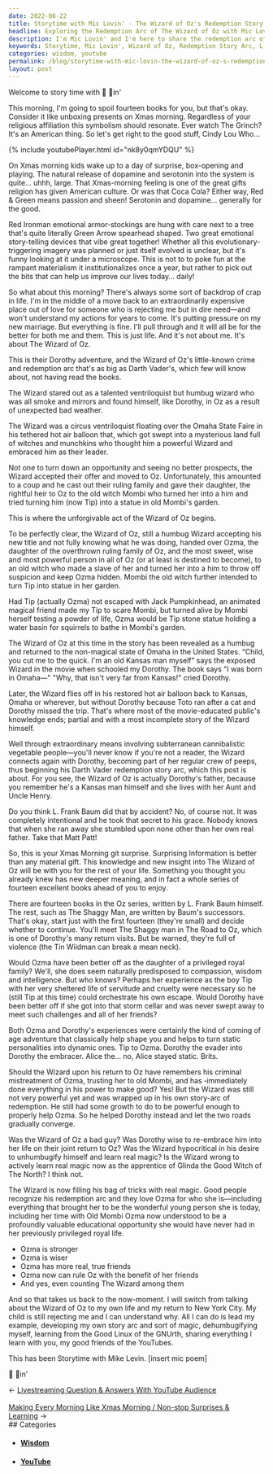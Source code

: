 ```yaml
---
date: 2022-06-22
title: Storytime with Mic Lovin' - The Wizard of Oz's Redemption Story Arc
headline: Exploring the Redemption Arc of The Wizard of Oz with Mic Lovin'
description: I'm Mic Lovin' and I'm here to share the redemption arc of The Wizard of Oz from L. Frank Baum's fourteen-book series. Join me as I explore how Dorothy and Ozma's coming of age adventures shape them into dynamic personalities, while The Wizard learns real magic from Glinda the Good Witch of The North. Follow my journey as I create my own story arc and learn from the Good Linux of the GNUrth.
keywords: Storytime, Mic Lovin', Wizard of Oz, Redemption Story Arc, L. Frank Baum, Coming of Age, Dynamic Personalities, Glinda the Good Witch, Ozma, Dorothy, Omaha, United States, Real Magic, Strength, Wisdom, True Friends, YouTube, Lead by Example, Good Linux, GNUrth
categories: wisdom, youtube
permalink: /blog/storytime-with-mic-lovin-the-wizard-of-oz-s-redemption-story-arc/
layout: post
---
```



Welcome to story time with  🎤 💙in'

This morning, I'm going to spoil fourteen books for you, but that's okay.
Consider it like unboxing presents on Xmas morning. Regardless of your
religious affiliation this symbolism should resonate. Ever watch The Grinch?
It's an American thing. So let's get right to the good stuff, Cindy Lou Who…

{% include youtubePlayer.html id="nk8y0qmYDQU" %}

On Xmas morning kids wake up to a day of surprise, box-opening and playing. The
natural release of dopamine and serotonin into the system is quite… uhhh,
large.  That Xmas-morning feeling is one of the great gifts religion has given
American culture. Or was that Coca Cola? Either way, Red & Green means passion
and sheen! Serotonin and dopamine… generally for the good.

Red Ironman emotional armor-stockings are hung with care next to a tree that's
quite literally Green Arrow spearhead shaped. Two great emotional story-telling
devices that vibe great together! Whether all this evolutionary-triggering
imagery was planned or just itself evolved is unclear, but it's funny looking
at it under a microscope. This is not to to poke fun at the rampant materialism
it institutionalizes once a year, but rather to pick out the bits that can help
us improve our lives today… daily!

So what about this morning? There's always some sort of backdrop of crap in
life. I'm in the middle of a move back to an extraordinarily expensive place
out of love for someone who is rejecting me but in dire need—and won't
understand my actions for years to come. It's putting pressure on my new
marriage. But everything is fine. I'll pull through and it will all be for the
better for both me and them. This is just life. And it's not about me. It's
about The Wizard of Oz.

This is their Dorothy adventure, and the Wizard of Oz's little-known crime and
redemption arc that's as big as Darth Vader's, which few will know about, not
having read the books.

The Wizard stared out as a talented ventriloquist but humbug wizard who was all
smoke and mirrors and found himself, like Dorothy, in Oz as a result of
unexpected bad weather.

The Wizard was a circus ventriloquist floating over the Omaha State Faire in
his tethered hot air balloon that, which got swept into a mysterious land full
of witches and munchkins who thought him a powerful Wizard and embraced him as
their leader.

Not one to turn down an opportunity and seeing no better prospects, the Wizard
accepted their offer and moved to Oz. Unfortunately, this amounted to a coup
and he cast out their ruling family and gave their daughter, the rightful heir
to Oz to the old witch Mombi who turned her into a him and tried turning him
(now Tip) into a statue in old Mombi's garden.

This is where the unforgivable act of the Wizard of Oz begins.

To be perfectly clear, the Wizard of Oz, still a humbug Wizard accepting his
new title and not fully knowing what he was doing, handed over Ozma, the
daughter of the overthrown ruling family of Oz, and the most sweet, wise and
most powerful person in all of Oz (or at least is destined to become), to an
old witch who made a slave of her and turned her into a him to throw off
suspicion and keep Ozma hidden. Mombi the old witch further intended to turn
Tip into statue in her garden.

Had Tip (actually Ozma) not escaped with Jack Pumpkinhead, an animated magical
friend made my Tip to scare Mombi, but turned alive by Mombi herself testing a
powder of life, Ozma would be Tip stone statue holding a water basin for
squirrels to bathe in Mombi's garden.

The Wizard of Oz at this time in the story has been revealed as a humbug and
returned to the non-magical state of Omaha in the United States. “Child, you
cut me to the quick. I'm an old Kansas man myself” says the exposed Wizard in
the movie when schooled my Dorothy. The book says "I was born in Omaha—"  "Why,
that isn't very far from Kansas!" cried Dorothy.

Later, the Wizard flies off in his restored hot air balloon back to Kansas,
Omaha or wherever, but without Dorothy because Toto ran after a cat and Dorothy
missed the trip. That's where most of the movie-educated public's knowledge
ends; partial and with a most incomplete story of the Wizard himself.

Well through extraordinary means involving subterranean cannibalistic vegetable
people—you'll never know if you're not a reader, the Wizard connects again with
Dorothy, becoming part of her regular crew of peeps, thus beginning his Darth
Vader redemption story arc, which this post is about. For you see, the Wizard
of Oz is actually Dorothy's father, because you remember he's a Kansas man
himself and she lives with her Aunt and Uncle Henry.

Do you think L. Frank Baum did that by accident? No, of course not. It was
completely intentional and he took that secret to his grace. Nobody knows that
when she ran away she stumbled upon none other than her own real father. Take
that Matt Patt!

So, this is your Xmas Morning git surprise. Surprising Information is better
than any material gift. This knowledge and new insight into The Wizard of Oz
will be with you for the rest of your life. Something you thought you already
knew has new deeper meaning, and in fact a whole series of fourteen excellent
books ahead of you to enjoy.

There are fourteen books in the Oz series, written by L. Frank Baum himself.
The rest, such as The Shaggy Man, are written by Baum's successors. That's
okay, start just with the first fourteen (they're small) and decide whether to
continue. You'll meet The Shaggy man in The Road to Oz, which is one of
Dorothy's many return visits. But be warned, they're full of violence (the Tin
Wiidman can break a mean neck).

Would Ozma have been better off as the daughter of a privileged royal family?
We'll, she does seem naturally predisposed to compassion, wisdom and
intelligence. But who knows? Perhaps her experience as the boy Tip with her
very sheltered life of servitude and cruelty were necessary so he (still Tip at
this time) could orchestrate his own escape. Would Dorothy have been better off
if she got into that storm cellar and was never swept away to meet such
challenges and all of her friends?

Both Ozma and Dorothy's experiences were certainly the kind of coming of age
adventure that classically help shape you and helps to turn static
personalities into dynamic ones. Tip to Ozma. Dorothy the evader into Dorothy
the embracer. Alice the… no, Alice stayed static. Brits.

Should the Wizard upon his return to Oz have remembers his criminal
mistreatment of Ozma, trusting her to old Mombi, and has ‑immediately done
everything in his power to make good? Yes! But the Wizard was still not very
powerful yet and was wrapped up in his own story-arc of redemption.  He still
had some growth to do to be powerful enough to properly help Ozma. So he helped
Dorothy instead and let the two roads gradually converge.

Was the Wizard of Oz a bad guy? Was Dorothy wise to re-embrace him into her
life on their joint return to Oz? Was the Wizard hypocritical in his desire to
unhumbugify himself and learn real magic? Is the Wizard wrong to actively learn
real magic now as the apprentice of Glinda the Good Witch of The North? I think
not.

The Wizard is now filling his bag of tricks with real magic. Good people
recognize his redemption arc and they love Ozma for who she is—including
everything that brought her to be the wonderful young person she is today,
including her time with Old Mombi Ozma now understood to be a profoundly
valuable educational opportunity she would have never had in her previously
privileged royal life.

- Ozma is stronger
- Ozma is wiser
- Ozma has more real, true friends
- Ozma now can rule Oz with the benefit of her friends
- And yes, even counting The Wizard among them

And so that takes us back to the now-moment. I will switch from talking about
the Wizard of Oz to my own life and my return to New York City. My child is
still rejecting me and I can understand why. All I can do is lead my example,
developing my own story arc and sort of magic, dehumbugifying myself, learning
from the Good Linux of the GNUrth, sharing everything I learn with you, my good
friends of the YouTubes.

This has been Storytime with Mike Levin. [insert mic poem]

🎤 💙in'


<div class="arrow-links"><div class="post-nav-prev"><span class="arrow">&larr;&nbsp;</span><a href="/blog/livestreaming-question-answers-with-youtube-audience/">Livestreaming Question & Answers With YouTube Audience</a></div> &nbsp; <div class="post-nav-next"><a href="/blog/making-every-morning-like-xmas-morning-non-stop-surprises-learning/">Making Every Morning Like Xmas Morning / Non-stop Surprises & Learning</a><span class="arrow">&nbsp;&rarr;</span></div></div>
## Categories

<ul>
<li><h4><a href='/wisdom/'>Wisdom</a></h4></li>
<li><h4><a href='/youtube/'>YouTube</a></h4></li></ul>